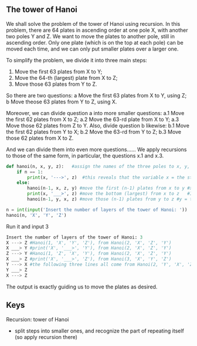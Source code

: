 ## The tower of Hanoi
We shall solve the problem of the tower of Hanoi using recursion. In this problem, there are 64 plates in ascending order at one pole X, with another two poles Y and Z. We want to move the plates to another pole, still in ascending order. Only one plate (which is on the top at each pole) can be moved each time, and we can only put smaller plates over a larger one.

To simplify the problem, we divide it into three main steps:
1. Move the first 63 plates from X to Y;
2. Move the 64-th (largest) plate from X to Z;
3. Move those 63 plates from Y to Z.

So there are two questions:
a Move the first 63 plates from X to Y, using Z;
b Move theose 63 plates from Y to Z, using X.

Moreover, we can divide question a into more smaller questions:
a.1 Move the first 62 plates from X to Z;
a.2 Move the 63-rd plate from X to Y;
a.3 Move those 62 plates from Z to Y.
Also, divide question b likewise:
b.1 Move the first 62 plates from Y to X;
b.2 Move the 63-rd from Y to Z;
b.3 Move those 62 plates from X to Z.

And we can divide them into even more questions...... We apply recursions to those of the same form, in particular, the questions x.1 and x.3.

```Python
def hanoi(n, x, y, z):   #assign the names of the three poles to x, y, and z
    if n == 1:
        print(x, '--->', z)  #this reveals that the variable x = the starting pole and z = the ending pole, with y = assisting moving
    else:
        hanoi(n-1, x, z, y) #move the first (n-1) plates from x to y #x = the starting pole and y = the ending pole, with z = assisting moving
        print(x, '___>', z) #move the bottom (largest) from x to z   #I use ___> here to make it easier to recognize
        hanoi(n-1, y, x, z) #move those (n-1) plates from y to z #y = the starting pole and z = the ending pole, with x = assisting moving

n = int(input('Insert the number of layers of the tower of Hanoi: '))
hanoi(n, 'X', 'Y', 'Z')
```
Run it and input 3
```Python
Insert the number of layers of the tower of Hanoi: 3
X ---> Z #Hanoi(1, 'X', 'Y', 'Z'), from Hanoi(2, 'X', 'Z', 'Y')
X ___> Y #print('X', '___>', 'Y'), from Hanoi(2, 'X', 'Z', 'Y')
Z ---> Y #Hanoi(1, 'Z', 'X', 'Y'), from Hanoi(2, 'X', 'Z', 'Y')
X ___> Z #print('X', '___>', 'Z'), from Hanoi(3, 'X', 'Y', 'Z')
Y ---> X #the following three lines all come from Hanoi(2, 'Y', 'X', 'Z')
Y ___> Z
X ---> Z
```
The output is exactly guiding us to move the plates as desired.

## Keys
Recursion: tower of Hanoi 
- split steps into smaller ones, and recognize the part of repeating itself (so apply recursion there)

